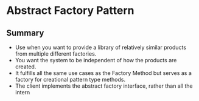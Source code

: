 # Abstract Factory Pattern

## Summary

- Use when you want to provide a library of relatively similar products from multiple different factories.
- You want the system to be independent of how the products are created.
- It fulfills all the same use cases as the Factory Method but serves as a factory for creational pattern type methods.
- The client implements the abstract factory interface, rather than all the intern
